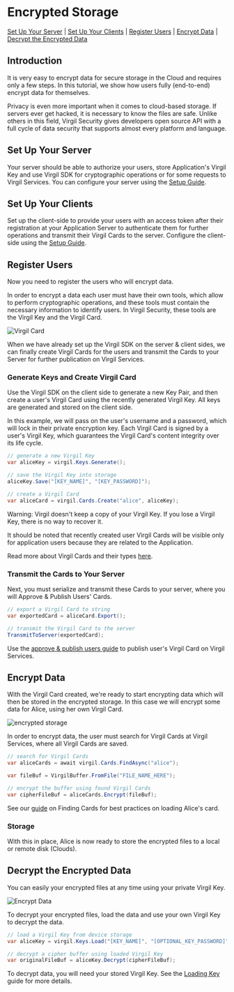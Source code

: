 # Encrypted Storage

 [Set Up Your Server](#head1) | [Set Up Your Clients](#head2) | [Register Users](#head3) | [Encrypt Data](#head4) | [Decrypt the Encrypted Data](#head5)

## Introduction

It is very easy to encrypt data for secure storage in the Cloud and requires only a few steps. In this tutorial, we  show how users fully (end-to-end) encrypt data for themselves.

Privacy is even more important when it comes to cloud-based storage. If servers ever get hacked, it is necessary to know the files are safe. Unlike others in this field, Virgil Security gives developers open source API with a full cycle of data security that supports almost every platform and language.

## <a name="head1"></a> Set Up Your Server

Your server should be able to authorize your users, store Application's Virgil Key and use Virgil SDK for cryptographic operations or for some requests to Virgil Services. You can configure your server using the [Setup Guide](https://github.com/VirgilSecurity/virgil-sdk-net/blob/v4/documentation/guides/configuration/server.md).

## <a name="head2"></a> Set Up Your Clients

Set up the client-side to provide your users with an access token after their registration at your Application Server to authenticate them for further operations and transmit their Virgil Cards to the server. Configure the client-side using the [Setup Guide](https://github.com/VirgilSecurity/virgil-sdk-net/blob/v4/documentation/guides/configuration/client.md).

## <a name="head3"></a> Register Users

Now you need to register the users who will encrypt data.

In order to encrypt a data each user must have their own tools, which allow to perform cryptographic operations, and these tools must contain the necessary information to identify users. In Virgil Security, these tools are the Virgil Key and the Virgil Card.

![Virgil Card](https://github.com/VirgilSecurity/virgil-sdk-net/blob/v4/documentation/img/Card_introduct.png "Create Virgil Card")

When we have already set up the Virgil SDK on the server & client sides, we can finally create Virgil Cards for the users and transmit the Cards to your Server for further publication on Virgil Services.

### Generate Keys and Create Virgil Card

Use the Virgil SDK on the client side to generate a new Key Pair, and then create a user's Virgil Card using the recently generated Virgil Key. All keys are generated and stored on the client side.

In this example, we will pass on the user's username and a password, which will lock in their private encryption key. Each Virgil Card is signed by a user's Virgil Key, which guarantees the Virgil Card's content integrity over its life cycle.

```cs
// generate a new Virgil Key
var aliceKey = virgil.Keys.Generate();

// save the Virgil Key into storage
aliceKey.Save("[KEY_NAME]", "[KEY_PASSWORD]");

// create a Virgil Card
var aliceCard = virgil.Cards.Create("alice", aliceKey);
```

Warning: Virgil doesn't keep a copy of your Virgil Key. If you lose a Virgil Key, there is no way to recover it.

It should be noted that recently created user Virgil Cards will be visible only for application users because they are related to the Application.

<Info>Read more about Virgil Cards and their types [here](https://github.com/VirgilSecurity/virgil-sdk-net/blob/v4/documentation/guides/virgil-card/creating.md).</Info>

### Transmit the Cards to Your Server

Next, you must serialize and transmit these Cards to your server, where you will Approve & Publish Users' Cards.

```cs
// export a Virgil Card to string
var exportedCard = aliceCard.Export();

// transmit the Virgil Card to the server
TransmitToServer(exportedCard);
```

Use the [approve & publish users guide](https://github.com/VirgilSecurity/virgil-sdk-net/blob/v4/documentation/guides/configuration/server.md) to publish user's Virgil Card on Virgil Services.

## <a name="head4"></a> Encrypt Data

With the Virgil Card created, we're ready to start encrypting data which will then be stored in the encrypted storage.  In this case we will encrypt some data for Alice, using her own Virgil Card.

![encrypted storage](https://github.com/VirgilSecurity/virgil-sdk-net/blob/v4/documentation/img/encrypted_storage_upload.png "Encrypt data")

In order to encrypt data, the user must search for Virgil Cards at Virgil Services, where all Virgil Cards are saved.

```cs
// search for Virgil Cards
var aliceCards = await virgil.Cards.FindAsync("alice");

var fileBuf = VirgilBuffer.FromFile("FILE_NAME_HERE");

// encrypt the buffer using found Virgil Cards
var cipherFileBuf = aliceCards.Encrypt(fileBuf);
```

See our [guide](https://github.com/VirgilSecurity/virgil-sdk-net/blob/v4/documentation/guides/virgil-card/finding.md) on Finding Cards for best practices on loading Alice's card.

### Storage

With this in place, Alice is now ready to store the encrypted files to a local or remote disk (Clouds).

## <a name="head5"></a> Decrypt the Encrypted Data

You can easily <Term title="decrypt" index="decryption" /> your encrypted files at any time using your private Virgil Key.

![Encrypt Data](https://github.com/VirgilSecurity/virgil-sdk-net/blob/v4/documentation/img/encrypted_storage_download.png "Decrypt Data")

To decrypt your encrypted files, load the data and use your own Virgil Key to decrypt the data.

```cs
// load a Virgil Key from device storage
var aliceKey = virgil.Keys.Load("[KEY_NAME]", "[OPTIONAL_KEY_PASSWORD]");

// decrypt a cipher buffer using loaded Virgil Key
var originalFileBuf = aliceKey.Decrypt(cipherFileBuf);
```

To decrypt data, you will need your stored Virgil Key. See the [Loading Key](https://github.com/VirgilSecurity/virgil-sdk-net/blob/v4/documentation/guides/virgil-key/loading.md) guide for more details.
